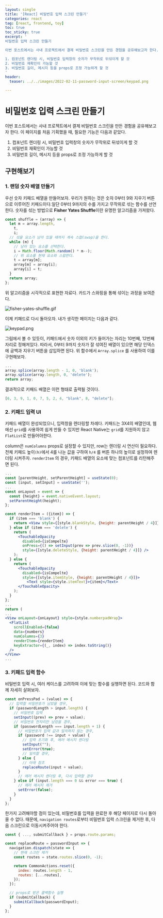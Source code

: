 ```yaml
---
layout: single
title: '[React] 비밀번호 입력 스크린 만들기'
categories: react
tag: [react, frontend, toy]
toc: true
toc_sticky: true
excerpt: '
비밀번호 입력 스크린 만들기

이번 포스트에서는 사내 프로젝트에서 결제 비밀번호 스크린을 만든 경험을 공유해보고자 한다. 이 페이지를 처음 기획했을 때, 필요한 기능은 다음과 같았다.

1. 컴포넌트 렌더링 시, 비밀번호 입력창의 숫자가 무작위로 뒤섞이게 할 것
2. 비밀번호 재확인이 가능할 것
3. 비밀번호 길이, 메시지 등을 props로 조정 가능하게 할 것
'
header:
  teaser: ../../images/2022-02-11-password-input-screen/keypad.png

---
```


# 비밀번호 입력 스크린 만들기

이번 포스트에서는 사내 프로젝트에서 결제 비밀번호 스크린을 만든 경험을 공유해보고자 한다. 이 페이지를 처음 기획했을 때, 필요한 기능은 다음과 같았다.

1. 컴포넌트 렌더링 시, 비밀번호 입력창의 숫자가 무작위로 뒤섞이게 할 것
2. 비밀번호 재확인이 가능할 것
3. 비밀번호 길이, 메시지 등을 props로 조정 가능하게 할 것

## 구현해보기

### 1. 랜덤 숫자 배열 만들기

우선 숫자 키패드 배열을 만들어보자. 우리가 원하는 것은 숫자 0부터 9와 지우기 버튼으로 이루어진 키패드이다.일단 0부터 9까지의 수를 가지고 무작위로 섞는 함수를 선언한다. 숫자를 섞는 방법으로 **Fisher Yates Shuffle**이란 유명한 알고리즘을 가져왔다.

```jsx
const shuffle = (array) => {
  let m = array.length,
    t,
    i;
  // 섞을 요소가 남아 있을 때까지 계속 스왑(swap)을 한다.
  while (m) {
    // 남아 있는 요소를 선택한다.
    i = Math.floor(Math.random() * m--);
    // 위 요소를 현재 요소와 스왑한다.
    t = array[m];
    array[m] = array[i];
    array[i] = t;
  }
  return array;
};
```

위 알고리즘을 시각적으로 표현한 자료다. 카드가 스와핑을 통해 섞이는 과정을 보여준다.

![fisher-yates-shuffle.gif](../../images/2022-02-11-password-input-screen/fisher-yates-shuffle.gif)

이제 키패드로 다시 돌아오자. 내가 생각한 페이지는 다음과 같다.

![keypad.png](../../images/2022-02-11-password-input-screen/keypad.png)

그림에서 볼 수 있듯이, 키패드에서 숫자 이외의 키가 들어가는 자리는 10번째, 12번째 자리로 정해져있다. 따라서, 0부터 9까지 숫자가 잘 섞여진 배열이 있으면 해당 인덱스에 공백과 지우기 버튼을 삽입하면 된다. 위 함수에서 `Array.splice` 를 사용하여 이를 구현해보자.

```jsx
...
array.splice(array.length - 1, 0, 'blank');
array.splice(array.length, 0, 'delete');
return array;
```

결과적으로 키패드 배열은 이런 형태로 출력될 것이다.

```jsx
[6, 3, 9, 1, 0, 7, 5, 2, 4, "blank", 8, "delete"];
```

### 2. 키패드 입력 UI

키패드 배열이 완성되었으니, 입력창을 렌더링할 차례다. 키패드는 3X4의 배열인데, 웹에선 `grid`를 사용하여 쉽게 만들 수 있지만 React Native는 `grid`를 지원하지 않고 `FlatList`로 만들어아한다.

column은 `numColumns` props로 설정할 수 있지만, row는 렌더링 시 연산이 필요하다. 전체 키패드 높이`(h)`에서 4를 나눈 값을 구하여 `h/4` 를 버튼 하나의 높이로 설정하여 렌더링 시켜주자. `renderItem` 의 경우, 키패드 배열의 요소에 맞는 컴포넌트를 리턴해주면 된다.

```jsx
...
const [parentHeight, setParentHeight] = useState(0);
const [input, setInput] = useState('');
...
const onLayout = event => {
  const {height} = event.nativeEvent.layout;
  setParentHeight(height);
};

const renderItem = ({item}) => {
  if (item === 'blank') {
    return <View style={[style.blankStyle, {height: parentHeight / 4}]} />;
  } else if (item === 'delete') {
    return (
      <TouchableOpacity
        disabled={isCompelte}
        onPress={() => setInput(prev => prev.slice(0, -1))}
        style={[style.deleteStyle, {height: parentHeight / 4}]} />
    );
  } else {
    return (
      <TouchableOpacity
        disabled={isCompelte}
        style={[style.itemStyle, {height: parentHeight / 4}]}>
          <Text style={style.itemText}>{item}</Text>
      </TouchableOpacity>
    );
  }
};
...
return (
...
<View onLayout={onLayout} style={style.numberpadWrap}>
  <FlatList
    scrollEnabled={false}
    data={numbers}
    numColumns={3}
    renderItem={renderItem}
    keyExtractor={(_, index) => index.toString()}
  />
</View>
...

```

### 3. 키패드 입력 함수

비밀번호 입력 시, 여러 케이스를 고려하여 이에 맞는 함수를 실행하면 된다. 코드와 함께 자세히 살펴보자.

```jsx
const onPressPad = (value) => {
  // 입력할 비밀번호가 남았을 경우,
  if (passwordLength > input.length) {
    // 비밀번호 입력
    setInput((prev) => prev + value);
    // 비밀번호 한자리만 남았을 경우,
    if (passwordLength === input.length + 1) {
      // 비밀번호가 입력 값과 일치하지 않는 경우,
      if (password !== input + value) {
        // 입력 초기화 후, 에러 메시지 렌더링
        setInput("");
        setError(true);
        // 일치할 경우,
      } else {
        // 아래 참조
        replaceRoute(input + value);
      }
      // 에러 메시지 렌더링 후, 다시 입력할 경우
    } else if (input.length === 0 && error === true) {
      // 에러 메시지 제거
      setError(false);
    }
  }
};
```

한가지 고려해야할 점이 있는데, 비밀번호를 입력을 완료한 후 해당 페이지로 다시 돌아올 수 없다. 때문에, `navigation routes`로부터 비밀번호 입력 스크린을 제거한 후, 다음 스크린으로 이동시켜주어야 한다.

```jsx
const { ..., submitCallback } = props.route.params;

const replaceRoute = passwordInput => {
  navigation.dispatch(state => {
    // 현재 스크린 제거
    const routes = state.routes.slice(0, -1);

    return CommonActions.reset({
      index: routes.length - 1,
      routes: [...routes],
    });
  });

  // props로 받은 콜백함수 실행
  if (submitCallback) {
    submitCallback(passwordInput);
  }
};
```
